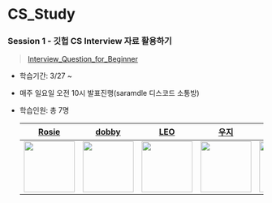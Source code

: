 # CS_Study

### Session 1 - 깃헙 CS Interview 자료 활용하기
> [Interview_Question_for_Beginner](https://github.com/gyoogle/tech-interview-for-developer)
+ 학습기간: 3/27 ~
+ 매주 일요일 오전 10시 발표진행(saramdle 디스코드 소통방)
+ 학습인원: 총 7명

  | [Rosie](https://github.com/Ilpyo-Yang) | [dobby](https://github.com/dohye1) | [LEO](https://github.com/sso214) | [우지](https://github.com/ehddud1006) | [que](https://github.com/quedevel) | [맥원](https://github.com/WindowH22) | [욱이](https://github.com/iamkanguk97) |
  |:---:|:---:|:---:|:---:|:---:|:---:|:---:|
  | <img src="https://avatars.githubusercontent.com/u/67682215?v=4" width="100"> | <img src="https://avatars.githubusercontent.com/u/64346737?v=4" width="100"> | <img src="https://avatars.githubusercontent.com/u/45189253?v=4" width="100"> | <img src="https://avatars.githubusercontent.com/u/62373865?v=4" width="100"> | <img src="https://avatars.githubusercontent.com/u/55771326?v=4" width="100"> | <img src="https://avatars.githubusercontent.com/u/75984536?v=4" width="100"> | <img src="https://avatars.githubusercontent.com/u/121025796?v=4" width="100"> |
